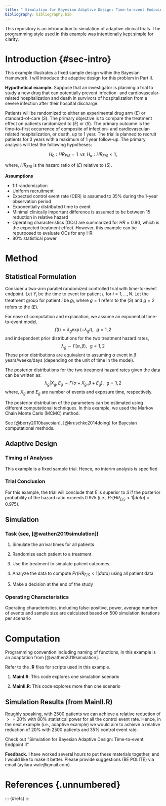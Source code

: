 ```yaml
---
title: " Simulation for Bayesian Adaptive Design: Time-to-event Endpoint I "
bibliography: bibliography.bib  
---
```


This repository is an introduction to simulation of adaptive clinical trials. The programming style used in this example was intentionally kept simple for clarity.

# Introduction {#sec-intro}

This example illustrates a fixed sample design within the Bayesian framework. I will introduce the adaptive design for this problem in Part II.

**Hypothetical example.** Suppose that an investigator is planning a trial to study a new drug that can potentially prevent infection- and cardiovascular-related hospitalization and death in survivors of hospitalization from a severe infection after their hospital discharge.

Patients will be randomized to either an experimental drug arm $(E)$ or standard-of-care $(S)$. The primary objective is to compare the treatment effect on patients randomized to $(E)$ or $(S)$. The primary outcome is the time-to-first occurrence of composite of infection- and cardiovascular-related hospitalization, or death, up to 1 year. The trial is planned to recruit patients for 3 years with a maximum of 1 year follow-up. The primary analysis will test the following hypotheses:

$$ H_0: HR_{E/S} = 1 \, \, \, vs \, \, \, H_a: HR_{E/S} < 1,$$

where, $HR_{E/S}$ is the hazard ratio of $(E)$ relative to $(S)$.

**Assumptions**

-   1:1 randomization
-   Uniform recruitment
-   Expected control event rate (CER) is assumed to $35\%$ during the 1-year observation period
-   Exponentially distributed time to event
-   Minimal clinically important difference is assumed to be between $15% - 20\%$ reduction in relative hazard
-   Operating characteristics (OCs) are summarized for $HR = 0.80$, which is the expected treatment effect. However, this example can be repurposed to evaluate OCs for any HR
-   $80\%$ statistical power

# Method

## Statistical Formulation

Consider a two-arm parallel randomized controlled trial with time-to-event endpoint. Let $Y_i$ be the time to event for patient $i$, for $i = 1, \ldots, N$. Let the treatment group for patient $i$ be $g_i$, where $g = 1$ refers to the $(S)$ and $g = 2$ refers to the $(E)$.

For ease of computation and explanation, we assume an exponential time-to-event model, $$ f(t)  = \lambda_g \exp (-\lambda_gt), \, \, \, \, g = 1,2$$ and independent prior distributions for the two treatment hazard rates, $$ \lambda_g \sim \Gamma (\alpha , \beta ), \, \, \, \, g = 1,2   $$ These prior distributions are equivalent to assuming $\alpha$ event in $\beta$ years/weeks/days (depending on the unit of time in the model).

The posterior distributions for the two treatment hazard rates given the data can be written as: $$\lambda_g | X_g, E_g  \sim \Gamma (\alpha + X_g , \beta + E_g ), \, \, \, \, g = 1,2   $$ where, $X_g$ and $E_g$ are number of events and exposure time, respectively.

The posterior distribution of the parameters can be estimated using different computational techniques. In this example, we used the Markov Chain Monte Carlo (MCMC) method.

See [@berry2010bayesian], [@kruschke2014doing] for Bayesian computational methods.

## Adaptive Design

### Timing of Analyses

This example is a fixed sample trial. Hence, no interim analysis is specified.

### Trial Conclusion

For this example, the trial will conclude that $E$ is superior to $S$ if the posterior probability of the hazard ratio exceeds $0.975$ (i.e., $Pr(HR_{E/S} < 1 | data) > 0.975$).

## Simulation

### Task (see, [@wathen2019simulation])

1.  Simulate the arrival times for all patients

2.  Randomize each patient to a treatment

3.  Use the treatment to simulate patient outcomes.

4.  Analyze the data to compute $Pr(HR_{E/S} < 1 | data)$ using all patient data.

5.  Make a decision at the end of the study

### Operating Characteristics

Operating characteristics, including false-positive, power, average number of events and sample size are calculated based on $500$ simulation iterations per scenario

# Computation

Programming convention including naming of functions, in this example is an adaptation from [@wathen2019simulation].

Refer to the **.R** files for scripts used in this example.

1. **MainI.R**: This code explores one simulation scenario 

2. **MainII.R**: This code explores more than one scenario


## Simulation Results (from MainII.R)
Roughly speaking, with $2500$ patients we can achieve a relative reduction of $>= 20\%$ with $80\%$ statistical power for all the control event rate. Hence, in the next example (i.e., adaptive example) we would aim to achieve a relative reduction of $20\%$ with $2500$ patients and $35\%$ control event rate.

Check out "Simulation for Bayesian Adaptive Design: Time-to-event Endpoint II"

**Feedback.** I have worked several hours to put these materials together, and I would like to make it better. Please provide suggestions (BE POLITE) via email (ayilara.wale\@gmail.com).

 

# References {.unnumbered}

::: {#refs}
:::